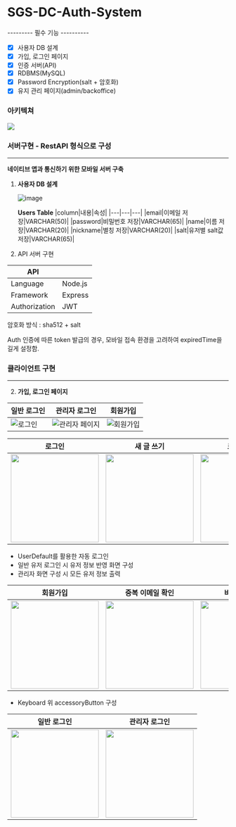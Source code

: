 SGS-DC-Auth-System
===

--------- 필수 기능 ----------
- [x] 사용자 DB 설계
- [x] 가입, 로그인 페이지
- [x] 인증 서버(API)
- [x] RDBMS(MySQL)
- [x] Password Encryption(salt + 암호화)
- [x] 유지 관리 페이지(admin/backoffice)

<!-- --------- 필수 기능 ----------
- [ ] E-mail 인증
- [ ] 비밀번호 찾기
- [ ] 캐시
 -->


### 아키텍쳐

![](https://i.imgur.com/yTETyGX.png)

### 서버구현 - RestAPI 형식으로 구성
---

**네이티브 앱과 통신하기 위한 모바일 서버 구축**

1. **사용자 DB 설계**
   
   ![image](https://user-images.githubusercontent.com/57824307/146759032-c0c696c5-3a0a-47f1-af82-9179eb7c14c0.png)

   **Users Table**
    |column|내용|속성|
    |---|---|---|
    |email|이메일 저장|VARCHAR(50)|
    |password|비밀번호 저장|VARCHAR(65)|
    |name|이름 저장|VARCHAR(20)|
    |nickname|별칭 저장|VARCHAR(20)|
    |salt|유저별 salt값 저장|VARCHAR(65)|


2. API 서버 구현 

|API ||
|--|--|
|Language| Node.js |
|Framework | Express |
|Authorization | JWT |

암호화 방식 : sha512 + salt

Auth 인증에 따른 token 발급의 경우, 모바일 접속 환경을 고려하여 expiredTime을 길게 설정함.

### 클라이언트 구현
---
2. **가입, 로그인 페이지**

|일반 로그인|관리자 로그인|회원가입|
|---|---|---|
|![로그인](https://user-images.githubusercontent.com/57824307/146747127-275869c3-3694-4237-9f7e-ce38cc687ee4.gif)|![관리자 페이지](https://user-images.githubusercontent.com/57824307/146763162-c9ff8528-ba87-4342-8089-a8ed04929a40.gif)|![회원가입](https://user-images.githubusercontent.com/57824307/146747136-4cc78087-898c-498b-90e9-b7e4e36f6e7d.gif)|

|로그인|새 글 쓰기|로그인 실패|로그인 성공|
|:-:|:-:|:-:|:-:|
|<img src = "https://i.imgur.com/hookXgC.png" width = 200>|<img src = "https://i.imgur.com/THvgAQl.png" width = 200>|<img src = "https://i.imgur.com/thUQnWG.png" width = 200>|<img src = "https://i.imgur.com/Y3EGl4X.png" width = 200>|

- UserDefault를 활용한 자동 로그인
- 일반 유저 로그인 시 유저 정보 반영 화면 구성
- 관리자 화면 구성 시 모든 유저 정보 출력

|회원가입|중복 이메일 확인|비밀번호 입력|회원가입|
|:-:|:-:|:-:|:-:|
|<img src = "https://i.imgur.com/Tuaxq1C.png" width = 200>|<img src = "https://i.imgur.com/1UDtzNe.png" width = 200>|<img src = "https://i.imgur.com/YfbbNOP.png" width = 200>|<img src = "https://i.imgur.com/bM5sJ2K.png" width = 200>|

- Keyboard 위 accessoryButton 구성


|일반 로그인|관리자 로그인|
|:-:|:-:|
|<img src = "https://i.imgur.com/Y3EGl4X.png" width = 200>|<img src = "https://user-images.githubusercontent.com/57824307/146762809-4edb7466-d0f8-4a3d-b413-0c67685e01de.png" width = 200>|



